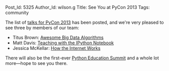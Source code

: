 Post_Id: 5325
Author_Id: wilson.g
Title: See You at PyCon 2013
Tags: community

<p>The list of <a href="https://us.pycon.org/2013/schedule/talks/list/">talks for PyCon 2013</a> has been posted, and we're very pleased to see three by members of our team:</p>
<ul>
  <li>Titus Brown: <a href="https://us.pycon.org/2013/schedule/presentation/53/">Awesome Big Data Algorithms</a></li>
  <li>Matt Davis: <a href="https://us.pycon.org/2013/schedule/presentation/122/">Teaching with the IPython Notebook</a></li>
  <li>Jessica McKellar: <a href="https://us.pycon.org/2013/schedule/presentation/50/">How the Internet Works</a></li>
</ul>
<p>There will also be the first-ever <a href="https://us.pycon.org/2013/events/edusummit/">Python Education Summit</a> and a whole lot more&mdash;hope to see you there.</p>
